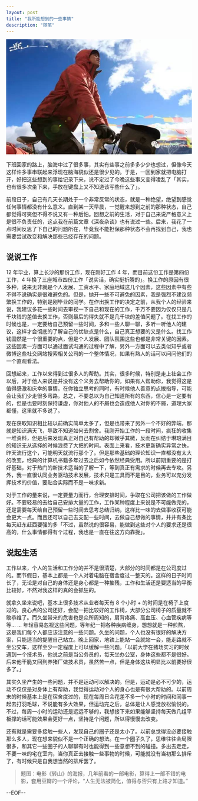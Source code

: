 ```yaml
---
layout: post
title: "我所能想到的一些事情"
description: "随笔"
---
```


![转山](/images/zhuanshan.jpg)

下班回家的路上，脑海中过了很多事，其实有些事之前多多少少也想过，但像今天这样许多事串联起来浮现在脑海貌似还是很少见的。于是，一回到家就把电脑打开，好把这些想到的事给记录下来，说不定过了今晚这些事又变得凌乱了「其实，也有很多次坐下来，手放在键盘上又不知道该写些什么了」。

前段日子，自己有几天长期处于一个非常反常的状态，就是一种绝望，绝望到感觉任何事情都没有什么意义。直到某一天早晨，一觉醒来想到之前的那种状态，自己都觉得可笑但不得不说又有一种后怕。回想之前的生活，对于自己来说严格意义上是很不负责任的，这点我在前篇文章《深夜杂谈》也有说过一些。后来，我花了一点时间反思了下自己的问题所在，毕竟我不能担保那种状态不会再找到自己，我也需要尝试改变和解决那些已经存在的问题。

## 说说工作

12 年毕业，算上长沙的那份工作，现在刚好工作 4 年，而目前这份工作是第四份工作，4 年换了三座城市四份工作「说实话，确实挺折腾的」。换工作的原因有很多种，说来无非就是个人发展、工资水平、家庭地域这几个因素，这些因素中有些不得不说确实是很难避免的。但是，抛开一些不可避免的因素，我是强烈不建议频繁换工作的，特别是刚毕业的同学。在作出换工作的决定之前，从我个人的经验来说，我建议多花一些时间去审视一下自己和现在的工作，千万不要因为仅仅只是几千块钱的差值去换工作，否则最后的得失就不是几千块的差值问题了。在找工作的时候也是，一定要给自己预留一些时间，多和一些人聊一聊，多听一听他人的建议，这样才会彻底的了解自己的优缺点是什么，自己真正想要的又是什么。找工作钱固然是一个很重要的点，但是个人发展、团队氛围这些也都是非常关键的因素。这些因素一方面可以通过面试沟通的过程中了解，另外一方面可以去类似知乎或者微博这些社交网站搜索相关公司的一个整体情况，如果有熟人的话可以问问他们的一个直观看法。

回想起来，工作以来得到过很多人的帮助。其实，很多时候，特别是走上社会工作以后，对于他人来说是并没有这个义务去帮助你的，如果有人帮助你，我觉得这是值得感激和庆幸的事情。在你独立思考的同时，有时候他人善意的点拨指导，可能会让我们少走很多弯路。总之，不要总以为自己知道所有的东西，信心是一定要有的，但是也要时刻保持谦虚，你对他人的不屑也会造成他人对你的不屑，道理大家都懂，这里就不多说了。

现在获取知识相比较以前确实简单太多了，但是也带来了另外一个不好的弊端，那就是知识满天飞，导致不知道如何去割舍。我刚开始工作的一段时间，疯狂的收集一堆资料，但是后来发现真正对自己有帮助的却微乎其微，反而在纠结于琳琅满目的知识无从选择的时候浪费了大把的时间。表面上来看，技术更新确实异常之快，昨天流行这个，可能明天就流行那个了。但是那些基础的理论知识一直都没有太大的改变，经典的计算机书籍多年过去之后如今依然经典受用。所以前期重要的是打好基础，对于热门的新技术适当的了解一下，等到真正有需求的时候再去专攻。另外，我一直很认同业务驱动技术发展，技术只是工具而不是目的，业务可以充分发挥技术的价值，要贴合实际而不是一味求新。

对于工作的量来说，一定要量力而行，合理安排时间，争取在公司把该做的工作做好。不要轻易的去给自己安排大量的工作，工作某种程度上来说是不可能做完的，还是需要每天给自己预留一些时间去思考总结归纳，这样比一味的去做事收获可能会更大一点。而且还可以自己去支配一些时间，去做自己想做的事情，井井有条比每天赶东赶西要强的多「不过，虽然说的很容易，能做到这些对个人的要求还是很高的，什么事情都得有个过程，我也是一直在往这方向靠拢」。

## 说起生活

工作以来，个人的生活和工作分的并不是很清楚，大部分的时间都是在公司度过的。而节假日，基本上都是一个人对着电脑在宿舍度过一整天的。这样的日子时间长了，无论是对自己的身体还是身心都是一种摧残，工作和生活还是要适当的平衡比较好，不然对我这样的真的会抓狂的。

就拿久坐来说吧，基本上很多技术从业者每天有 8 个小时 + 的时间是在椅子上度过的。良心点的公司还好，会配一把比较好的工作椅，大部分公司椅子的质量就不敢恭维了。而久坐带来的危害也是众所周知的，肩背疼痛、高血压、心血管疾病等等... ... 年轻容易忽视这些问题，等年纪一把各种疾病缠身，想想就是一种煎熬，这是我们每个人都应该注意的一些问题。久坐的问题，个人也没有很好的解决方案，只能适当的提醒自己站立。晚上回家，地铁上能站一会就站一会，能走路就不坐公交车，这样至少一定程度上可以缓解一些问题。「以前大学在猪场实习的时候遇到一个技术员，他说之前是当公务员的，每天坐办公室，身体这些都不是很好。后来他干脆又回到养猪厂做技术员，虽然苦一点，但是身体这块明显比以前要好很多了。」

其实久坐产生的一些问题，并不是运动可以解决的。但是，运动是必不可少的，运动不仅仅是对身体上有帮助，我觉得运动对个人的身心也是有很大帮助的。以前周末的时候基本上是在宿舍度过的，现在每周日会花差不多一个小时的时间和同事一起去打羽毛球，不说能有多大效果，但运动完之后，总体是让人感觉放松愉悦的。不过，每周一小时的运动还是远远不够的，我想接下来如果能够坚持每天做几组平板撑的话可能效果会更好一点，坚持是个问题，所以得慢慢去改变。

还有就是需要多接触一些人，发现自己的圈子还是太小了。以前总觉得没必要接触那么多人，现在想来貌似不是一个正确的想法。在一个圈子久了，思维往往会局限很多，和其它一些圈子的人聊聊有时也能得到一些意想不到的碰撞。多出去走走，不要一味的宅在室内，当你真正去接触一些事物的时候，可能就没有当初那么排斥了，有时候只是自我想当然的排斥罢了。

> 题图：电影《转山》的海报，几年前看的一部电影，算得上一部不错的电影，套用豆瓣的一个评论，“人生无法被简化，值得与否只有上路才知道。”


--EOF--
